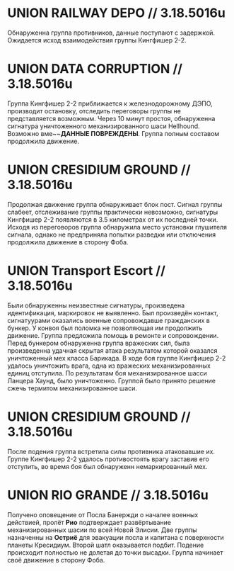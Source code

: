 # UNION RAILWAY DEPO // 3.18.5016u

Обнаруженна группа противников, данные поступают с задержкой. Ожидается исход взаимодействия группы Кингфишер 2-2.

# UNION DATA CORRUPTION // 3.18.5016u

Группа Кингфишер 2-2 приближается к железнодорожному ДЭПО, производит остановку, отследить переговоры группы не представляется возможным. Через 10 минут простоя, обнаруженна сигнатура уничтоженного механизированного шаси Hellhound. Возможно вме~~**ДАННЫЕ ПОВРЕЖДЕНЫ**. Группа полным составом продолжила движение.

# UNION CRESIDIUM GROUND // 3.18.5016u

Продолжая движение группа обнаруживает блок пост. Сигнал группы слабеет, отслеживание группы практически невозможно, сигнатуры Кингфишер 2-2 появляются в 3.5 километрах от их последней точки. Исходя из переговоров группа обнаружила место установки глушителя сигнала, однако не предприняла попытки разведки или отключения продолжила движение в сторону Фоба.

# UNION Transport Escort // 3.18.5016u
 
Были обнаруженны неизвестные сигнатуры, произведена идентификация, маркировок не выявленно. Был произведён контакт, сигнатуурами оказались военные сопровождавше гражданских в бункер. У конвоя был поломка не позволяющая им продолжить движение. Группа предложила помощь в ремонте и сопровождении. Перед бункером обнаруженна группа вражеских сил, была произведенна удачная скрытая атака результатом которой оказался уничтоженный мех класса Барикада. В ходе боя группе Кингфишер 2-2 удалось уничтожить врага, одна из вражеских механизированных единиц отступила. По результатам боя механизированное шасси Ланцера Хаунд, было уничтоженно. Группой было принято решение сжечь термитом механизированное шаси.

# UNION CRESIDIUM GROUND // 3.18.5016u

После подения группа встретила силы противника атаковавшие их. Группе Кингфишер 2-2 удалось противостоять врагу заставив его отступить, во время боя был обнаруженн немаркированный мех.

# UNION RIO GRANDE // 3.18.5016u

Получено оповещение от Посла Банержди о началее военных действией, пролёт **Рио** подтверждает развёртывание механизированных шасии по всей Новой Элисии. Две группы назначенны на **Остриё** для эвакуации посла и капитана с поверхности планеты Кресидиум. Второй шатл оказывается подбит. Подение происходит полностью не долетая до точки высадки. Группа начинает своё движение в сторону Фоба.
